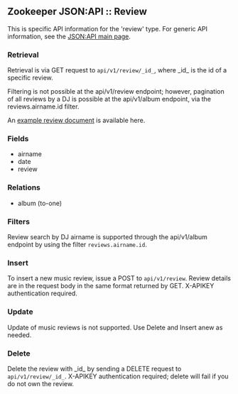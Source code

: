 ## Zookeeper JSON:API :: Review

This is specific API information for the 'review' type.  For generic API
information, see the [JSON:API main page](./API.md).

### Retrieval

Retrieval is via GET request to `api/v1/review/_id_`, where \_id_ is
the id of a specific review.

Filtering is not possible at the api/v1/review endpoint; however,
pagination of all reviews by a DJ is possible at the api/v1/album
endpoint, via the reviews.airname.id filter.

An [example review document](Samples.md#review) is available here.

### Fields

* airname
* date
* review

### Relations

* album (to-one)

### Filters

Review search by DJ airname is supported through the api/v1/album
endpoint by using the filter `reviews.airname.id`.

### Insert

To insert a new music review, issue a POST to `api/v1/review`.  Review
details are in the request body in the same format returned by GET.
X-APIKEY authentication required.

### Update

Update of music reviews is not supported.  Use Delete and Insert anew
as needed.

### Delete

Delete the review with \_id_ by sending a DELETE request to
`api/v1/review/_id_`.  X-APIKEY authentication required; delete
will fail if you do not own the review.
